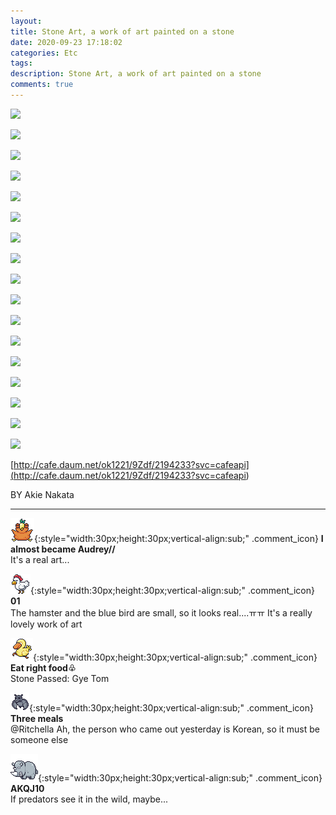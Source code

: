 ```yaml
---
layout:
title: Stone Art, a work of art painted on a stone
date: 2020-09-23 17:18:02
categories: Etc
tags:
description: Stone Art, a work of art painted on a stone
comments: true
---
```


![](https://blog.kakaocdn.net/dn/EvR7p/btqJrjg9wRf/uAqnfk4OUT8XS0gcw5X5i0/img.jpg)

![](https://blog.kakaocdn.net/dn/csmLZo/btqJogyr9eY/Bkv1HrBPlQkeP5P0c5Nlq0/img.jpg)

![](https://blog.kakaocdn.net/dn/PNZRH/btqJryeickg/TNMrrikwKeCAqaQpcWCTOK/img.jpg)

![](https://blog.kakaocdn.net/dn/dDcSSc/btqJhHqztJi/Qm1aK1HRUJaPnKKk1Um97K/img.jpg)

![](https://blog.kakaocdn.net/dn/XeKgy/btqJog6iaSm/QbRCCzxlKje0fQOm7HWGkk/img.jpg)

![](https://blog.kakaocdn.net/dn/dCFXyk/btqJptj1Dso/YoRxpeK7CD9YC0uOKOyoi1/img.jpg)

![](https://blog.kakaocdn.net/dn/PpR3C/btqJryk3E3y/EnnwDwR6A6Ex5GKLyv72F1/img.jpg)

![](https://blog.kakaocdn.net/dn/zPwqV/btqJjuRRnuZ/FEkWqRsMaXF7cLhJ5EPXKk/img.jpg)

![](https://blog.kakaocdn.net/dn/nzkzO/btqJogkUHeQ/tGysWXoSO45aaghkINdKoK/img.jpg)

![](https://blog.kakaocdn.net/dn/t0X04/btqJjvpG1dV/XlFh3BpDhQezlfRkeUMW11/img.jpg)

![](https://blog.kakaocdn.net/dn/dymy4E/btqJnDnlzFU/758LCgo9ND8CsLByZveV8K/img.jpg)

![](https://blog.kakaocdn.net/dn/OmnXZ/btqJjvQFEOP/K1kQofNcVZtEgK25wZw7pk/img.jpg)

![](https://blog.kakaocdn.net/dn/c2tiyu/btqJpgEZH7Q/rQyhyEnlbTL9liBHTkrHhk/img.jpg)

![](https://blog.kakaocdn.net/dn/bEXg5O/btqJryeiecM/hee1HaEQG5wS4b8T6F9291/img.jpg)

![](https://blog.kakaocdn.net/dn/ERbav/btqJnGjSixF/SapGkbqLkMxq3HzInVW8X0/img.jpg)

![](https://blog.kakaocdn.net/dn/d0DPiW/btqJoLZBetA/iKFOp717nKeBaqqMPvfW2k/img.jpg)

![](https://blog.kakaocdn.net/dn/k8x2P/btqJluqs7xC/UiqQ84WwbrLeflOxpJ5IKK/img.jpg)

[http://cafe.daum.net/ok1221/9Zdf/2194233?svc=cafeapi](<http://cafe.daum.net/ok1221/9Zdf/2194233?svc=cafeapi>)

BY Akie Nakata

* * *

![comment](/assets/character/bird.png){:style="width:30px;height:30px;vertical-align:sub;" .comment_icon} **I almost became Audrey//**  
It's a real art...   

![comment](/assets/character/chicken.png){:style="width:30px;height:30px;vertical-align:sub;" .comment_icon} **01**  
The hamster and the blue bird are small, so it looks real....ㅠㅠ It's a really lovely work of art   

![comment](/assets/character/duck.png){:style="width:30px;height:30px;vertical-align:sub;" .comment_icon} **Eat right food♧**  
Stone Passed: Gye Tom   

![comment](/assets/character/bat.png){:style="width:30px;height:30px;vertical-align:sub;" .comment_icon} **Three meals**  
@Ritchella Ah, the person who came out yesterday is Korean, so it must be someone else  

![comment](/assets/character/rino.png){:style="width:30px;height:30px;vertical-align:sub;" .comment_icon} **AKQJ10**  
If predators see it in the wild, maybe...   

